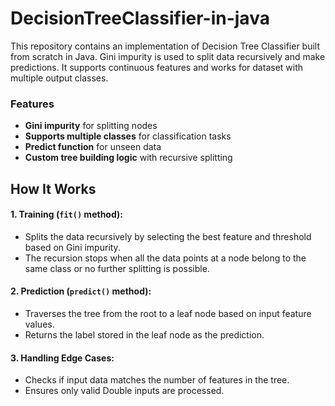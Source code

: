 # DecisionTreeClassifier-in-java
This repository contains an implementation of Decision Tree Classifier built from scratch in Java. Gini impurity is used to split data recursively and make predictions. It supports continuous features and works for dataset with multiple output classes.
### Features
- **Gini impurity** for splitting nodes
- **Supports multiple classes** for classification tasks
- **Predict function** for unseen data
- **Custom tree building logic** with recursive splitting
## How It Works
#### 1. Training (`fit()` method):

- Splits the data recursively by selecting the best feature and threshold based on Gini impurity.
- The recursion stops when all the data points at a node belong to the same class or no further splitting is possible.

#### 2. Prediction (`predict()` method):

- Traverses the tree from the root to a leaf node based on input feature values.
- Returns the label stored in the leaf node as the prediction.

#### 3. Handling Edge Cases:

- Checks if input data matches the number of features in the tree.
- Ensures only valid Double inputs are processed.
